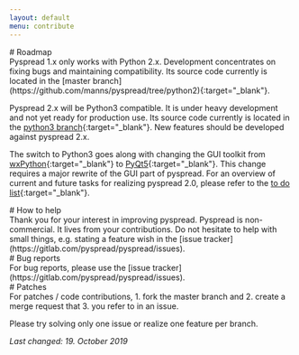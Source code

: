 ```yaml
---
layout: default
menu: contribute
---
```


<div markdown="1" class="w3-container">
<div markdown="1" class="w3-col l2 m2 s12">
# Roadmap
</div>
<div markdown="1" class="w3-col l6 m6 s12">
Pyspread 1.x only works with Python 2.x. 
Development concentrates on fixing bugs and maintaining compatibility.
Its source code currently is located in the 
[master branch](https://github.com/manns/pyspread/tree/python2){:target="_blank"}.

Pyspread 2.x will be Python3 compatible. It is under heavy development and
not yet ready for production use.  Its source code currently is located in the
[python3 branch](https://gitlab.com/pyspread/pyspread){:target="_blank"}.
New features should be developed against pyspread 2.x. 

The switch to Python3 goes along with changing the GUI toolkit from 
[wxPython](https://www.wxpython.org){:target="_blank"} to 
[PyQt5](https://www.riverbankcomputing.com/software/pyqt){:target="_blank"}.
This change requires a major rewrite of the GUI part of pyspread.
For an overview of current and future tasks for realizing pyspread 2.0,
please refer to the 
[to do list](https://github.com/manns/pyspread/wiki/Pyspread-development){:target="_blank"}.
</div>
</div>

<div markdown="1" class="w3-container">
<div markdown="1" class="w3-col l2 m2 s12">
# How to help
</div>
<div markdown="1" class="w3-col l6 m6 s12">
Thank you for your interest in improving pyspread.
Pyspread is non-commercial. It lives from your contributions.
Do not hesitate to help with small things, e.g. stating a feature wish in the 
[issue tracker](https://gitlab.com/pyspread/pyspread/issues).
</div>
</div>

<div markdown="1" class="w3-container">
<div markdown="1" class="w3-col l2 m2 s12">
# Bug reports
</div>
<div markdown="1" class="w3-col l6 m6 s12">
For bug reports, please use the
[issue tracker](https://gitlab.com/pyspread/pyspread/issues).
</div>
</div>

<div markdown="1" class="w3-container">
<div markdown="1" class="w3-col l2 m2 s12">
# Patches
</div>
<div markdown="1" class="w3-col l6 m6 s12">
For patches / code contributions, 
1. fork the master branch and
2. create a merge request that
3. you refer to in an issue.

Please try solving only one issue or realize one feature per branch.

*Last changed: 19. October 2019*
</div>
</div>
